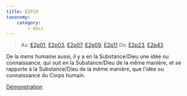 ```yaml
---
title: E2P20
taxonomy:
    category:
        - docs
---
```


> As: [E2p01](/ethique2/e2p01), [E2p03](/ethique2/e2p03), [E2p07](/ethique2/e2p07), [E2p09](/ethique2/e2p09), [E2p11](/ethique2/e2p11)
> Ds: [E2p23](/ethique2/e2p23), [E2p43](/ethique2/e2p43)

De la _mens_ humaine aussi, il y a en la Substance/Dieu une idée ou connaissance, qui suit en la Substance/Dieu de la même manière, et se rapporte à la Substance/Dieu de la même manière, que l’idée ou connaissance du Corps humain.

[Démonstration](/ethique2/e2p20/e2p20-d)
